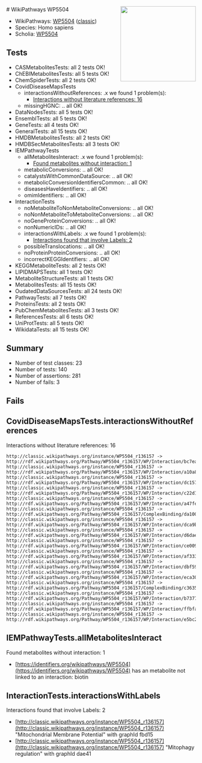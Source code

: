 <img style="float: right; width: 200px" src="https://cms-assets.nporadio.nl/npo3fm/NPO-Serious-Request-Logo-Groen-Ik-Steun-RGB.png" />
# WikiPathways WP5504

* WikiPathways: [WP5504](https://wikipathways.org/pathways/WP5504) ([classic](https://classic.wikipathways.org/instance/WP5504))
* Species: Homo sapiens
* Scholia: [WP5504](https://scholia.toolforge.org/wikipathways/WP5504)
## Tests
* CASMetabolitesTests: all 2 tests OK!
* ChEBIMetabolitesTests: all 5 tests OK!
* ChemSpiderTests: all 2 tests OK!
* CovidDiseaseMapsTests
    * interactionsWithoutReferences: .x we found 1 problem(s):
        * [Interactions without literature references: 16](#9701cce7)
    * missingHGNC: .. all OK!
* DataNodesTests: all 5 tests OK!
* EnsemblTests: all 5 tests OK!
* GeneTests: all 4 tests OK!
* GeneralTests: all 15 tests OK!
* HMDBMetabolitesTests: all 2 tests OK!
* HMDBSecMetabolitesTests: all 3 tests OK!
* IEMPathwayTests
    * allMetabolitesInteract: .x we found 1 problem(s):
        * [Found metabolites without interaction: 1](#2bc2e7ec)
    * metabolicConversions: .. all OK!
    * catalystsWithCommonDataSource: .. all OK!
    * metabolicConversionIdentifiersCommon: .. all OK!
    * diseasesHaveIdentifiers: .. all OK!
    * omimIdentifiers: .. all OK!
* InteractionTests
    * noMetaboliteToNonMetaboliteConversions: .. all OK!
    * noNonMetaboliteToMetaboliteConversions: .. all OK!
    * noGeneProteinConversions: .. all OK!
    * nonNumericIDs: .. all OK!
    * interactionsWithLabels: .x we found 1 problem(s):
        * [Interactions found that involve Labels: 2](#630d2679)
    * possibleTranslocations: .. all OK!
    * noProteinProteinConversions: .. all OK!
    * incorrectKEGGIdentifiers: .. all OK!
* KEGGMetaboliteTests: all 2 tests OK!
* LIPIDMAPSTests: all 1 tests OK!
* MetaboliteStructureTests: all 1 tests OK!
* MetabolitesTests: all 15 tests OK!
* OudatedDataSourcesTests: all 24 tests OK!
* PathwayTests: all 7 tests OK!
* ProteinsTests: all 2 tests OK!
* PubChemMetabolitesTests: all 3 tests OK!
* ReferencesTests: all 6 tests OK!
* UniProtTests: all 5 tests OK!
* WikidataTests: all 15 tests OK!


## Summary

* Number of test classes: 23
* Number of tests: 140
* Number of assertions: 281
* Number of fails: 3

## Fails

<a name="9701cce7" />

## CovidDiseaseMapsTests.interactionsWithoutReferences

Interactions without literature references: 16
```
http://classic.wikipathways.org/instance/WP5504_r136157 -> http://rdf.wikipathways.org/Pathway/WP5504_r136157/WP/Interaction/bc7ea
http://classic.wikipathways.org/instance/WP5504_r136157 -> http://rdf.wikipathways.org/Pathway/WP5504_r136157/WP/Interaction/a10a8
http://classic.wikipathways.org/instance/WP5504_r136157 -> http://rdf.wikipathways.org/Pathway/WP5504_r136157/WP/Interaction/dc157
http://classic.wikipathways.org/instance/WP5504_r136157 -> http://rdf.wikipathways.org/Pathway/WP5504_r136157/WP/Interaction/c22d1
http://classic.wikipathways.org/instance/WP5504_r136157 -> http://rdf.wikipathways.org/Pathway/WP5504_r136157/WP/Interaction/a47fe
http://classic.wikipathways.org/instance/WP5504_r136157 -> http://rdf.wikipathways.org/Pathway/WP5504_r136157/ComplexBinding/da100
http://classic.wikipathways.org/instance/WP5504_r136157 -> http://rdf.wikipathways.org/Pathway/WP5504_r136157/WP/Interaction/dca9b
http://classic.wikipathways.org/instance/WP5504_r136157 -> http://rdf.wikipathways.org/Pathway/WP5504_r136157/WP/Interaction/d6dae
http://classic.wikipathways.org/instance/WP5504_r136157 -> http://rdf.wikipathways.org/Pathway/WP5504_r136157/WP/Interaction/ce009
http://classic.wikipathways.org/instance/WP5504_r136157 -> http://rdf.wikipathways.org/Pathway/WP5504_r136157/WP/Interaction/af333
http://classic.wikipathways.org/instance/WP5504_r136157 -> http://rdf.wikipathways.org/Pathway/WP5504_r136157/WP/Interaction/dbf59
http://classic.wikipathways.org/instance/WP5504_r136157 -> http://rdf.wikipathways.org/Pathway/WP5504_r136157/WP/Interaction/eca30
http://classic.wikipathways.org/instance/WP5504_r136157 -> http://rdf.wikipathways.org/Pathway/WP5504_r136157/ComplexBinding/c3635
http://classic.wikipathways.org/instance/WP5504_r136157 -> http://rdf.wikipathways.org/Pathway/WP5504_r136157/WP/Interaction/b7377
http://classic.wikipathways.org/instance/WP5504_r136157 -> http://rdf.wikipathways.org/Pathway/WP5504_r136157/WP/Interaction/ffbfa
http://classic.wikipathways.org/instance/WP5504_r136157 -> http://rdf.wikipathways.org/Pathway/WP5504_r136157/WP/Interaction/e5bc2
```

<a name="2bc2e7ec" />

## IEMPathwayTests.allMetabolitesInteract

Found metabolites without interaction: 1

* [https://identifiers.org/wikipathways/WP5504](https://identifiers.org/wikipathways/WP5504) has an metabolite not linked to an interaction: biotin


<a name="630d2679" />

## InteractionTests.interactionsWithLabels

Interactions found that involve Labels: 2

* [http://classic.wikipathways.org/instance/WP5504_r136157](http://classic.wikipathways.org/instance/WP5504_r136157) "Mitochondrial
Membrane
Potential" with graphId fbd15
* [http://classic.wikipathways.org/instance/WP5504_r136157](http://classic.wikipathways.org/instance/WP5504_r136157) "Mitophagy
regulation" with graphId dae41


